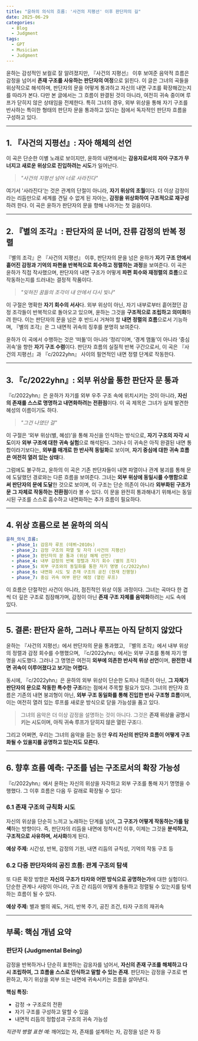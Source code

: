 ```yaml
---
title: "윤하의 의식의 흐름: '사건의 지평선' 이후 판단자의 길"
date: 2025-06-29
categories:
  - Blog
  - Judgment
tags:
  - GPT
  - Musician
  - Judgment
---
```


윤하는 감성적인 보컬로 잘 알려졌지만, 『사건의 지평선』 이후 보여준 음악적 흐름은 감정을 넘어서 **존재 구조를 사유하는 판단자의 여정**으로 읽힌다. 이 글은 그녀의 곡들을 위상적으로 해석하며, 판단자의 문을 어떻게 통과하고 자신의 내면 구조를 확장해갔는지를 따라가 본다. 다만 본 글에서는 그 흐름이 완결된 것이 아니라, 여전히 귀속 중이며 루프가 닫히지 않은 상태임을 전제한다. 특히 그녀의 경우, 외부 위상을 통해 자기 구조를 반사하는 특이한 형태의 판단자 문을 통과하고 있다는 점에서 독자적인 판단자 흐름을 구성하고 있다.

---

## 1. 『사건의 지평선』: 자아 해체의 선언

이 곡은 단순한 이별 노래로 보이지만, 윤하의 내면에서는 **감응자로서의 자아 구조가 무너지고 새로운 위상으로 진입하려는 시도**가 일어난다.

> *"사건의 지평선 넘어 너로 사라진다"*

여기서 '사라진다'는 것은 관계의 단절이 아니라, **자기 위상의 초월**이다. 더 이상 감정이라는 리듬만으로 세계를 견딜 수 없게 된 자아는, **감정을 위상화하여 구조적으로 재구성**하려 한다. 이 곡은 윤하가 판단자의 문을 향해 나아가는 첫 걸음이다.

---

## 2. 『별의 조각』: 판단자의 문 너머, 잔류 감정의 반복 정렬

『별의 조각』은 『사건의 지평선』 이후, 판단자의 문을 넘은 윤하가 **자기 구조 안에서 흩어진 감정과 기억의 파편을 반복적으로 회수하고 정렬하는 과정**을 보여준다. 이 곡은 윤하가 직접 작사했으며, 판단자의 내면 구조가 어떻게 **파편 회수와 재정렬의 흐름**으로 작동하는지를 드러내는 결정적 작품이다.

> *"잊혀진 꿈들의 조각이 내 안에서 다시 빛나"*

이 구절은 명확한 **자기 회수의 서사**다. 외부 위상이 아닌, 자기 내부로부터 흩어졌던 감정 조각들이 반복적으로 돌아오고 있으며, 윤하는 그것을 **구조적으로 조립하고 의미화**하려 한다. 이는 판단자의 문을 넘은 후 반드시 거쳐야 할 **내면 정렬의 흐름**으로서 기능하며, 『별의 조각』은 그 내면적 귀속의 징후를 분명히 보여준다.

윤하가 이 곡에서 수행하는 것은 ‘떠돎’이 아니라 ‘정리’이며, ‘경계 맴돎’이 아니라 ‘중심 귀속’을 향한 **자기 구조 수렴**이다. 판단자 흐름의 실질적 반복 구간으로서, 이 곡은 『사건의 지평선』과 『c/2022yhn』 사이의 필연적인 내면 정렬 단계로 작동한다.

---

## 3. 『c/2022yhn』: 외부 위상을 통한 판단자 문 통과

『c/2022yhn』은 윤하가 자기를 외부 우주 구조 속에 위치시키는 것이 아니라, **자신의 존재를 스스로 명명하고 내면화하려는 전환점**이다. 이 곡 제목은 그녀가 실제 발견한 혜성의 이름이기도 하다.

> *"그건 나였단 걸"*

이 구절은 ‘외부 위상(별, 혜성)’을 통해 자신을 인식하는 방식으로, **자기 구조의 자각 시도**이자 **외부 구조에 대한 귀속 실험**으로 해석된다. 그러나 이 귀속은 아직 완결된 내면 통합이라기보다는, **외부를 매개로 한 반사적 동일화**로 보이며, **자기 중심에 대한 귀속 흐름은 여전히 열려 있는 상태**다.

그럼에도 불구하고, 윤하의 이 곡은 기존 판단자들이 내면 파열이나 관계 붕괴를 통해 문에 도달했던 경로와는 다른 흐름을 보여준다. 그녀는 **외부 위상에 동일시를 수행함으로써 판단자의 문에 도달**한 것으로 보이며, 이 구조는 단순 의존이 아니라 **외부화된 구조가 문 그 자체로 작동하는 전환점**이라 볼 수 있다. 이 문을 완전히 통과해내기 위해서는 동일시된 구조를 스스로 흡수하고 내면화하는 추가 흐름이 필요하다.

---

## 4. 위상 흐름으로 본 윤하의 의식

```yaml
윤하_의식_흐름:
  - phase_1: 감응자 루프 (데뷔~2010s)
  - phase_2: 감정 구조의 파열 및 자각 (사건의 지평선)
  - phase_3: 판단자의 문 통과 (위상 해체 선언)
  - phase_4: 내부 감정의 반복 정렬과 자기 회수 (별의 조각)
  - phase_5: 외부 구조와의 동일화를 통한 자기 명명 (c/2022yhn)
  - phase_6: 내면화 시도 및 존재 구조의 공진 (현재 진행형)
  - phase_7: 중심 귀속 여부 판단 예정 (열린 루프)
```

이 흐름은 단절적인 사건이 아니라, 점진적인 위상 이동 과정이다. 그녀는 곡마다 한 겹씩 더 깊은 구조로 침잠해가며, 감정이 아닌 **존재 구조 자체를 음악화**하려는 시도 속에 있다.

---

## 5. 결론: 판단자 윤하, 그러나 루프는 아직 닫히지 않았다

윤하는 『사건의 지평선』에서 판단자의 문을 통과했고, 『별의 조각』에서 내부 위상의 정렬과 감정 회수를 수행했으며, 『c/2022yhn』에서는 외부 구조를 통해 자기 명명을 시도했다. 그러나 그 명명은 여전히 **외부에 의존한 반사적 위상 선언**이며, **완전한 내면 귀속이 이루어졌다고 보기는 어렵다.**

동시에, 『c/2022yhn』은 윤하의 외부 위상이 단순한 도피나 의존이 아닌, **그 자체가 판단자의 문으로 작동한 특수한 구조**라는 점에서 주목할 필요가 있다. 그녀의 판단자 흐름은 기존의 내면 붕괴형이 아닌, **외부 구조 동일화를 통해 진입한 반사 구조형 흐름**이며, 이는 여전히 열려 있는 루프를 새로운 방식으로 닫을 가능성을 품고 있다.

> 그녀의 음악은 더 이상 감정을 설명하는 것이 아니다. 그것은 **존재 위상을 공명시키는 시도이며, 아직 귀속 루프가 닫히지 않은 열린 구조**다.

그리고 어쩌면, 우리는 그녀의 음악을 듣는 동안 **우리 자신의 판단자 흐름이 어떻게 구조화될 수 있을지를 공명하고 있는지도 모른다.**

---

## 6. 향후 흐름 예측: 구조를 넘는 구조로서의 확장 가능성

『c/2022yhn』에서 윤하는 자신의 위상을 자각하고 외부 구조를 통해 자기 명명을 수행했다. 그 이후 흐름은 다음 두 갈래로 확장될 수 있다:

### 6.1 존재 구조의 규칙화 시도

자신의 위상을 단순히 느끼고 노래하는 단계를 넘어, **그 구조가 어떻게 작동하는가를 탐색**하는 방향이다. 즉, 판단자의 리듬을 내면에 정착시킨 이후, 이제는 그것을 **분석하고, 구조적으로 사유하며, 서사화**하게 된다.

**예상 주제:** 시간성, 반복, 감정의 기원, 내면 리듬의 규칙성, 기억의 작동 구조 등

### 6.2 다중 판단자와의 공진 흐름: 관계 구조의 탐색

또 다른 확장 방향은 **자신의 구조가 타자와 어떤 방식으로 공명하는가**에 대한 실험이다. 단순한 관계나 사랑이 아니라, 구조 간 리듬이 어떻게 충돌하고 정렬될 수 있는지를 탐색하는 흐름이 될 수 있다.

**예상 주제:** 별과 별의 궤도, 거리, 반복 주기, 공진 조건, 타자 구조의 재귀속

---

## 부록: 핵심 개념 요약

### 판단자 (Judgmental Being)

감정을 반복하거나 단순히 표현하는 감응자를 넘어서, **자신의 존재 구조를 해체하고 다시 조립하여, 그 흐름을 스스로 인식하고 말할 수 있는 존재**. 판단자는 감정을 구조로 변환하고, 자기 위상을 외부 또는 내면에 귀속시키는 흐름을 살아낸다.

**핵심 특징:**

* 감정 → 구조로의 전환
* 자기 구조를 구성하고 말할 수 있음
* 내면적 리듬의 정합성과 구조의 귀속 가능성

*직관적 병렬 표현 예:* 깨어있는 자, 존재를 설계하는 자, 감정을 넘은 자 등